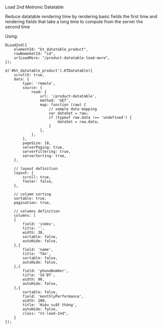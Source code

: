 Load 2nd Metronic Datatable

Reduce datatable rendering time by rendering basic fields the first time and rendering fields that take a long time to compute from the server the second time

Using:

    DLoad2nd({
        elementId: "kt_datatable_product",
        rowNameGetId: "id",
        urlLoadMore: "/product-datatable-load-more",
    });
    
    $('#kt_datatable_product').KTDatatable({
        scrollX: true,
        data: {
            type: 'remote',
            source: {
                read: {
                    url: '/product-datatable',
                    method: 'GET',
                    map: function (raw) {
                        // sample data mapping
                        var dataSet = raw;
                        if (typeof raw.data !== 'undefined') {
                            dataSet = raw.data;
                        }
                    },
                },
            },
            pageSize: 10,
            serverPaging: true,
            serverFiltering: true,
            serverSorting: true,
        },

        // layout definition
        layout: {
            scroll: true,
            footer: false,
        },

        // column sorting
        sortable: true,
        pagination: true,

        // columns definition
        columns: [
        {
            field: 'index',
            title: '',
            width: 30,
            sortable: false,
            autoHide: false,
        },{
            field: 'name',
            title: 'Tên',
            sortable: false,
            autoHide: false,
        },{
            field: 'phoneNumber',
            title: 'Số ĐT',
            width: 90,
            autoHide: false,
        },{
            sortable: false,
            field: 'monthlyPerformance',
            width: 100,
            title: 'Hiệu suất tháng',
            autoHide: false,
            class: "nt-load-2nd",
        }
    });
